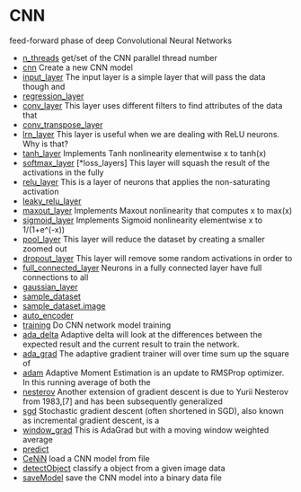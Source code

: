 # CNN

feed-forward phase of deep Convolutional Neural Networks

+ [n_threads](CNN/n_threads.1) get/set of the CNN parallel thread number
+ [cnn](CNN/cnn.1) Create a new CNN model
+ [input_layer](CNN/input_layer.1) The input layer is a simple layer that will pass the data though and
+ [regression_layer](CNN/regression_layer.1) 
+ [conv_layer](CNN/conv_layer.1) This layer uses different filters to find attributes of the data that
+ [conv_transpose_layer](CNN/conv_transpose_layer.1) 
+ [lrn_layer](CNN/lrn_layer.1) This layer is useful when we are dealing with ReLU neurons. Why is that?
+ [tanh_layer](CNN/tanh_layer.1) Implements Tanh nonlinearity elementwise x to tanh(x)
+ [softmax_layer](CNN/softmax_layer.1) [*loss_layers] This layer will squash the result of the activations in the fully
+ [relu_layer](CNN/relu_layer.1) This is a layer of neurons that applies the non-saturating activation
+ [leaky_relu_layer](CNN/leaky_relu_layer.1) 
+ [maxout_layer](CNN/maxout_layer.1) Implements Maxout nonlinearity that computes x to max(x)
+ [sigmoid_layer](CNN/sigmoid_layer.1) Implements Sigmoid nonlinearity elementwise x to 1/(1+e^(-x))
+ [pool_layer](CNN/pool_layer.1) This layer will reduce the dataset by creating a smaller zoomed out
+ [dropout_layer](CNN/dropout_layer.1) This layer will remove some random activations in order to
+ [full_connected_layer](CNN/full_connected_layer.1) Neurons in a fully connected layer have full connections to all
+ [gaussian_layer](CNN/gaussian_layer.1) 
+ [sample_dataset](CNN/sample_dataset.1) 
+ [sample_dataset.image](CNN/sample_dataset.image.1) 
+ [auto_encoder](CNN/auto_encoder.1) 
+ [training](CNN/training.1) Do CNN network model training
+ [ada_delta](CNN/ada_delta.1) Adaptive delta will look at the differences between the expected result and the current result to train the network.
+ [ada_grad](CNN/ada_grad.1) The adaptive gradient trainer will over time sum up the square of
+ [adam](CNN/adam.1) Adaptive Moment Estimation is an update to RMSProp optimizer. In this running average of both the
+ [nesterov](CNN/nesterov.1) Another extension of gradient descent is due to Yurii Nesterov from 1983,[7] and has been subsequently generalized
+ [sgd](CNN/sgd.1) Stochastic gradient descent (often shortened in SGD), also known as incremental gradient descent, is a
+ [window_grad](CNN/window_grad.1) This is AdaGrad but with a moving window weighted average
+ [predict](CNN/predict.1) 
+ [CeNiN](CNN/CeNiN.1) load a CNN model from file
+ [detectObject](CNN/detectObject.1) classify a object from a given image data
+ [saveModel](CNN/saveModel.1) save the CNN model into a binary data file
